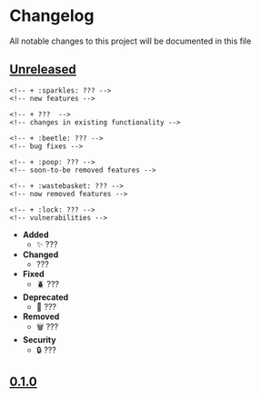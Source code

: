 # Changelog
All notable changes to this project will be documented in this file

[unreleased]: https://github.com/eugenesvk/DUMMY/compare/0.1.0...HEAD
## [Unreleased]
  <!-- - __Added__ -->
    <!-- + :sparkles: ??? -->
    <!-- new features -->
  <!-- - __Changed__ -->
    <!-- + ???  -->
    <!-- changes in existing functionality -->
  <!-- - __Fixed__ -->
    <!-- + :beetle: ??? -->
    <!-- bug fixes -->
  <!-- - __Deprecated__ -->
    <!-- + :poop: ??? -->
    <!-- soon-to-be removed features -->
  <!-- - __Removed__ -->
    <!-- + :wastebasket: ??? -->
    <!-- now removed features -->
  <!-- - __Security__ -->
    <!-- + :lock: ??? -->
    <!-- vulnerabilities -->
  - __Added__
    + :sparkles: ???
  - __Changed__
    + ??? 
  - __Fixed__
    + :beetle: ???
  - __Deprecated__
    + :poop: ???
  - __Removed__
    + :wastebasket: ???
  - __Security__
    + :lock: ???

[0.1.0]: https://github.com/eugenesvk/DUMMY/releases/tag/0.1.0
## [0.1.0]
